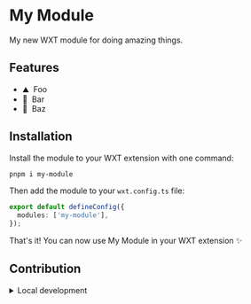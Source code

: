 <!--
Get your module up and running quickly.

Find and replace all on all files (CMD+SHIFT+F):
- Name: My Module
- Package name: my-module
- Description: My new WXT module
- GitHub Username: your-org
- Config key: myModule
- Types: MyModule
-->

# My Module

My new WXT module for doing amazing things.

## Features

<!-- Highlight some of the features your module provide here -->

- ⛰ &nbsp;Foo
- 🚠 &nbsp;Bar
- 🌲 &nbsp;Baz

## Installation

Install the module to your WXT extension with one command:

```bash
pnpm i my-module
```

Then add the module to your `wxt.config.ts` file:

```ts
export default defineConfig({
  modules: ['my-module'],
});
```

That's it! You can now use My Module in your WXT extension ✨

## Contribution

<details>
  <summary>Local development</summary>

```bash
# Install dependencies
pnpm install

# Generate type stubs
pnpm wxt prepare

# Develop test extension
pnpm dev

# Build the test extension
pnpm dev:build

# Run prettier, publint, and type checks
pnpm check
```

</details>
